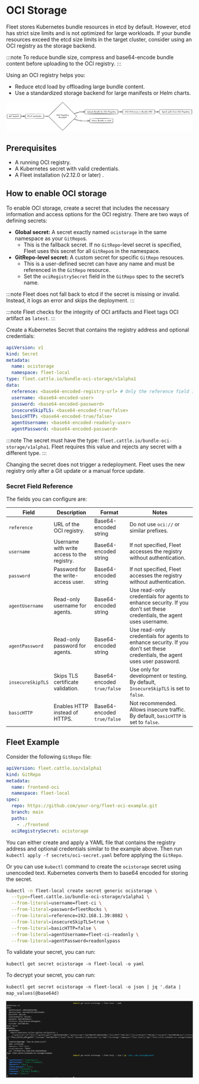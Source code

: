 # OCI Storage

Fleet stores Kubernetes bundle resources in etcd by default. However, etcd has strict size limits and is not optimized for large workloads. If your bundle resources exceed the etcd size limits in the target cluster, consider using an OCI registry as the storage backend.

:::note
To reduce bundle size, compress and base64-encode bundle content before uploading to the OCI registry.
:::

Using an OCI registry helps you:

* Reduce etcd load by offloading large bundle content.  
* Use a standardized storage backend for large manifests or Helm charts.

![A visual asset displaying the flow of Fleet with OCI Storage.](../static/img/fleet-ociStorage-flow.png)

## Prerequisites

* A running OCI registry.  
* A Kubernetes secret with valid credentials.  
* A Fleet installation (v2.12.0 or later) .

## How to enable OCI storage

To enable OCI storage, create a secret that includes the necessary information and access options for the OCI registry. There are two ways of defining secrets:

* **Global secret:** A secret exactly named `ocistorage` in the same namespace as your `GitRepo`s.
  * This is the fallback secret. If no `GitRepo`-level secret is specified, Fleet uses this secret for all `GitRepo`s in the namespace.  
* **GitRepo-level secret:** A custom secret for specific `GitRepo` resouces.
  * This is a user-defined secret can have any name and must be referenced in the `GitRepo` resource. 
  * Set the `ociRegistrySecret` field in the `GitRepo` spec to the secret’s name.

:::note
Fleet does not fall back to etcd if the secret is missing or invalid. Instead, it logs an error and skips the deployment.
:::

:::note
Fleet checks for the integrity of OCI artifacts and Fleet tags OCI artifact as `latest`.
:::

Create a Kubernetes Secret that contains the registry address and optional credentials:

```yaml
apiVersion: v1
kind: Secret
metadata:
  name: ocistorage
  namespace: fleet-local
type: fleet.cattle.io/bundle-oci-storage/v1alpha1
data:
  reference: <base64-encoded-registry-url> # Only the reference field is required. All other fields are optional. 
  username: <base64-encoded-user>
  password: <base64-encoded-password>
  insecureSkipTLS: <base64-encoded-true/false>
  basicHTTP: <base64-encoded-true/false>
  agentUsername: <base64-encoded-readonly-user>
  agentPassword: <base64-encoded-password>
```

:::note
The secret must have the type: `fleet.cattle.io/bundle-oci-storage/v1alpha1`. Fleet requires this value and rejects any secret with a different type.
:::

Changing the secret does not trigger a redeployment. Fleet uses the new registry only after a Git update or a manual force update.

### Secret Field Reference
The fields you can configure are:

| Field | Description | Format | Notes |
| -- | ---- | -- | ------ |
| `reference`       | URL of the OCI registry.                    | Base64-encoded string       | Do not use `oci://` or similar prefixes.                  |
| `username`        | Username with write access to the registry. | Base64-encoded string       | If not specified, Fleet accesses the registry without authentication.|
| `password`        | Password for the write-access user.         | Base64-encoded string       | If not specified, Fleet accesses the registry without authentication.|
| `agentUsername`   | Read-only username for agents.              | Base64-encoded string       | Use read-only credentials for agents to enhance security. If you don’t set these credentials, the agent uses username.     |
| `agentPassword`   | Read-only password for agents.              | Base64-encoded string       | Use read-only credentials for agents to enhance security. If you don’t set these credentials, the agent uses user password.     |
| `insecureSkipTLS` | Skips TLS certificate validation.           | Base64-encoded `true/false` | Use only for development or testing. By default, `InsecureSkipTLS` is set to `false`. |
| `basicHTTP`       | Enables HTTP instead of HTTPS.              | Base64-encoded `true/false` | Not recommended. Allows insecure traffic. By default, `basicHTTP` is set to `false`. |

## Fleet Example

Consider the following `GitRepo` file:

```yaml
apiVersion: fleet.cattle.io/v1alpha1
kind: GitRepo
metadata:
  name: frontend-oci
  namespace: fleet-local
spec:
  repo: https://github.com/your-org/fleet-oci-example.git
  branch: main
  paths:
    - ./frontend
  ociRegistrySecret: ocistorage
```

You can either create and apply a YAML file that contains the registry address and optional credentials similar to the example above. Then run `kubectl apply -f secrets/oci-secret.yaml` before applying the `GitRepo`.

Or you can use `kubectl` command to create the `ocistorage` secret using unencoded text. Kubernetes converts them to base64 encoded for storing the secret.

```bash
kubectl -n fleet-local create secret generic ocistorage \
  --type=fleet.cattle.io/bundle-oci-storage/v1alpha1 \
  --from-literal=username=fleet-ci \
  --from-literal=password=fleetRocks \
  --from-literal=reference=192.168.1.39:8082 \
  --from-literal=insecureSkipTLS=true \
  --from-literal=basicHTTP=false \
  --from-literal=agentUsername=fleet-ci-readonly \
  --from-literal=agentPassword=readonlypass
```

To validate your secret, you can run:

`kubectl get secret ocistorage -n fleet-local -o yaml`

To decrypt your secret, you can run:

`kubectl get secret ocistorage -n fleet-local -o json | jq '.data | map_values(@base64d)`

![A screenshot of OCI secrets enabled for Fleet](../static/img/ociStorage-secret-ss.png)
